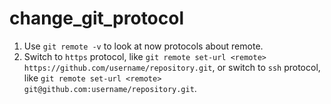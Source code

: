 # change_git_protocol

1. Use `git remote -v` to look at now protocols about remote.
2. Switch to `https` protocol, like `git remote set-url <remote> https://github.com/username/repository.git`, 
   or switch to `ssh` protocol, like `git remote set-url <remote> git@github.com:username/repository.git`.